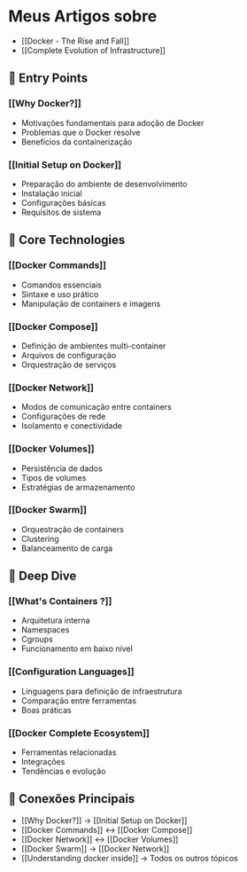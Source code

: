 # Meus Artigos sobre
- [[Docker - The Rise and Fall]]
- [[Complete Evolution of Infrastructure]]

## 🌟 Entry Points

### [[Why Docker?]]
- Motivações fundamentais para adoção de Docker
- Problemas que o Docker resolve
- Benefícios da containerização

### [[Initial Setup on Docker]]
- Preparação do ambiente de desenvolvimento
- Instalação inicial
- Configurações básicas
- Requisitos de sistema

## 🧰 Core Technologies

### [[Docker Commands]]
- Comandos essenciais
- Sintaxe e uso prático
- Manipulação de containers e imagens

### [[Docker Compose]]
- Definição de ambientes multi-container
- Arquivos de configuração
- Orquestração de serviços

### [[Docker Network]]
- Modos de comunicação entre containers
- Configurações de rede
- Isolamento e conectividade

### [[Docker Volumes]]
- Persistência de dados
- Tipos de volumes
- Estratégias de armazenamento

### [[Docker Swarm]]
- Orquestração de containers
- Clustering
- Balanceamento de carga

## 🔬 Deep Dive

### [[What's Containers ?]]
- Arquitetura interna
- Namespaces
- Cgroups
- Funcionamento em baixo nível

### [[Configuration Languages]]
- Linguagens para definição de infraestrutura
- Comparação entre ferramentas
- Boas práticas

### [[Docker Complete Ecosystem]]
- Ferramentas relacionadas
- Integrações
- Tendências e evolução

## 🔗 Conexões Principais

- [[Why Docker?]] → [[Initial Setup on Docker]]
- [[Docker Commands]] ↔ [[Docker Compose]]
- [[Docker Network]] ↔ [[Docker Volumes]]
- [[Docker Swarm]] → [[Docker Network]]
- [[Understanding docker inside]] → Todos os outros tópicos